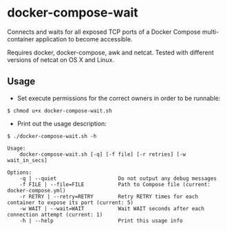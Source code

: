 # docker-compose-wait
Connects and waits for all exposed TCP ports of a Docker Compose multi-container application to become accessible.

Requires docker, docker-compose, awk and netcat. Tested with different versions of netcat on OS X and Linux.

## Usage
* Set execute permissions for the correct owners in order to be runnable:
```
$ chmod u+x docker-compose-wait.sh
```
* Print out the usage description:
```
$ ./docker-compose-wait.sh -h

Usage:
    docker-compose-wait.sh [-q] [-f file] [-r retries] [-w wait_in_secs]

Options:
    -q | --quiet                    Do not output any debug messages
    -f FILE | --file=FILE           Path to Compose file (current: docker-compose.yml)
    -r RETRY | --retry=RETRY        Retry RETRY times for each container to expose its port (current: 5)
    -w WAIT | --wait=WAIT           Wait WAIT seconds after each connection attempt (current: 1)
    -h | --help                     Print this usage info
```
